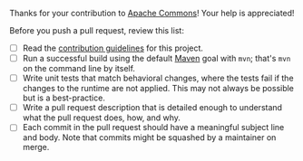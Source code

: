 <!--
  Licensed to the Apache Software Foundation (ASF) under one
  or more contributor license agreements.  See the NOTICE file
  distributed with this work for additional information
  regarding copyright ownership.  The ASF licenses this file
  to you under the Apache License, Version 2.0 (the
  "License"); you may not use this file except in compliance
  with the License.  You may obtain a copy of the License at

    http://www.apache.org/licenses/LICENSE-2.0

  Unless required by applicable law or agreed to in writing,
  software distributed under the License is distributed on an
  "AS IS" BASIS, WITHOUT WARRANTIES OR CONDITIONS OF ANY
  KIND, either express or implied.  See the License for the
  specific language governing permissions and limitations
  under the License.
-->

Thanks for your contribution to [Apache Commons](https://commons.apache.org/)! Your help is appreciated!

Before you push a pull request, review this list:

- [ ] Read the [contribution guidelines](CONTRIBUTING.md) for this project.
- [ ] Run a successful build using the default [Maven](https://maven.apache.org/) goal with `mvn`; that's `mvn` on the command line by itself.
- [ ] Write unit tests that match behavioral changes, where the tests fail if the changes to the runtime are not applied. This may not always be possible but is a best-practice.
- [ ] Write a pull request description that is detailed enough to understand what the pull request does, how, and why.
- [ ] Each commit in the pull request should have a meaningful subject line and body. Note that commits might be squashed by a maintainer on merge.
